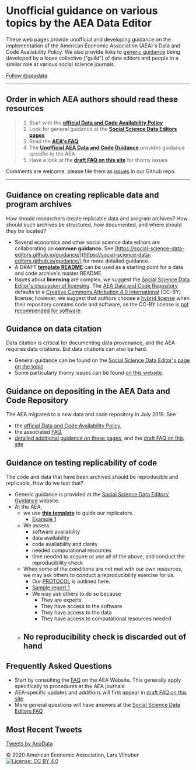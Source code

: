 # Unofficial guidance on various topics by the AEA Data Editor


These  web pages provide unofficial and developing guidance on the implementation of the American Economic Association (AEA)'s Data and Code Availability Policy. We also provide links to [generic guidance](https://social-science-data-editors.github.io/guidance/) being developed by a loose collective ("guild") of data editors and people in a similar role at various social science journals.

<a href="https://twitter.com/aeadata?ref_src=twsrc%5Etfw" class="twitter-follow-button" data-show-count="false">Follow @aeadata</a><script async src="https://platform.twitter.com/widgets.js" charset="utf-8"></script> 

---

## Order in which AEA authors should read these resources

> 1. Start with the **[official Data and Code Availability Policy](https://www.aeaweb.org/journals/policies/data-code)**
> 2. Look for general guidance at the **[Social Science Data Editors pages](https://social-science-data-editors.github.io/guidance/)**
> 3. Read the **[AEA's FAQ](https://www.aeaweb.org/journals/policies/data-code/faq)**
> 4. The **[Unofficial AEA Data and Code Guidance](https://aeadataeditor.github.io/aea-de-guidance/)** provides guidance specific to the AEA
> 5. Have a look at the **[draft FAQ on this site](FAQ.md)** for thorny issues

Comments are welcome, please file them  as [issues](https://github.com/AEADataEditor/aea-de-guidance/issues) in our Github repo.

---

## Guidance on creating replicable data and program archives

How should researchers create replicable data and program archives? How should such archives be structured, how documented, and where should they be located?

- Several economics and other social science data editors are collaborating on **common guidance**. See [https://social-science-data-editors.github.io/guidance/](https://social-science-data-editors.github.io/guidance/) for more detailed guidance.
- A DRAFT **[template README](template-README.md)** can be used as a starting point for a data and code archive's master README. 
- Issues about **licensing** are complex, we suggest the [Social Science Data Editor's discussion of licensing](https://social-science-data-editors.github.io/guidance/Licensing_guidance.html). The [AEA Data and Code Repository](https://www.openicpsr.org/openicpsr/aea) defaults to a [Creative Commons Attribution 4.0 International](https://creativecommons.org/licenses/by/4.0/) (CC-BY) license; however, we suggest that authors choose a [hybrid license](licenses/LICENSE-template.txt) when their repository contains code and software, as the CC-BY license is [not recommended for software](https://creativecommons.org/faq/#Can_I_apply_a_Creative_Commons_license_to_software.3F).

## Guidance on data citation
Data citation is critical for documenting data provenance, and the AEA requires data citations. But data citations can also be hard. 
- General guidance can be found on the [Social Science Data Editor's page on the topic](https://social-science-data-editors.github.io/guidance/Data_citation_guidance.html)
- Some particularly thorny issues can be found [on this website](addtl-data-citation-guidance.md).

## Guidance on depositing in the AEA Data and Code Repository

The AEA migrated to a new data and code repository in July 2019. See

- the [official Data and Code Availability Policy](https://www.aeaweb.org/journals/policies/data-code), 
- the associated [FAQ](https://www.aeaweb.org/journals/policies/data-code/faq),  
- [detailed additional guidance on these pages](data-deposit-aea-guidance.md), and the [draft FAQ on this site](FAQ.md)

## Guidance on testing replicability of code

The code and data that have been archived should be reproducible and replicable. How do we test that?

- Generic guidance is provided at the [Social Science Data Editors' Guidance](https://social-science-data-editors.github.io/guidance/) website. 
- At the AEA,
  - we use **[this template](https://github.com/AEADataEditor/replication-template/blob/master/REPLICATION.md)** to guide our replicators. 
    - [Example 1](sample-report.md)
  - We assess 
    - software availability
    - data availability
    - code availability and clarity
    - needed computational resources
    - time needed to acquire or use all of the above, and conduct the reproducibility check
  - When some of the conditions are not met with our own resources, we may ask others to conduct a reproducibility exercise for us. 
    - Our [PROTOCOL](protocol-3rd-party-replication.md) is outlined here.
    - [Sample report 1](sample-report-3rd-1.md)
    - We may ask others to do so because
      - They are experts
      - They have access to the software
      - They have access to the data
      - They have access to computational resources needed
  - No reproducibility check is discarded out of hand
      - 

## Frequently Asked Questions
- Start by consulting the [FAQ](https://www.aeaweb.org/journals/policies/data-code/faq) on the AEA Website. This generally apply specifically to procedures at the AEA journals.
- AEA-specific updates and additions will first appear in [draft FAQ on this site](FAQ.md)
- More general questions will have answers at the  [Social Science Data Editors FAQ](https://social-science-data-editors.github.io/guidance/FAQ.html)



## Most Recent Tweets
<a class="twitter-timeline" href="https://twitter.com/AeaData?ref_src=twsrc%5Etfw">Tweets by AeaData</a> <script async src="https://platform.twitter.com/widgets.js" charset="utf-8"></script>

&copy; 2020 American Economic Association, Lars Vilhuber [![License: CC BY 4.0](https://licensebuttons.net/l/by/4.0/80x15.png)](https://creativecommons.org/licenses/by/4.0/)
